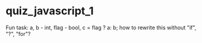 quiz_javascript_1
=================

Fun task: a, b - int, flag - bool, c = flag ? a: b; how to rewrite this without "if", "?", "for"? 
